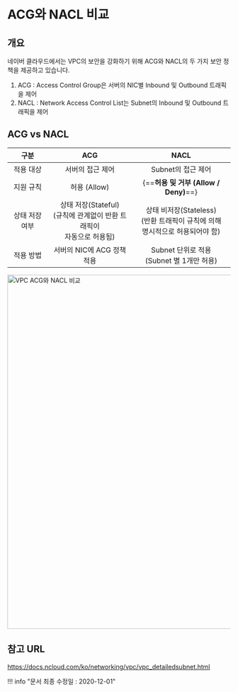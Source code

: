 # ACG와 NACL 비교

## 개요
네이버 클라우드에서는 VPC의 보안을 강화하기 위해 ACG와 NACL의 두 가지 보안 정책을 제공하고 있습니다.

1. ACG : Access Control Group은 서버의 NIC별 Inbound 및 Outbound 트래픽을 제어
2. NACL : Network Access Control List는 Subnet의 Inbound 및 Outbound 트래픽을 제어

## ACG vs NACL
| 구분 | ACG | NACL |
| :----: | :----: | :-----: |
| 적용 대상 | 서버의 접근 제어 | Subnet의 접근 제어 |
| 지원 규칙 | 허용 (Allow) | {==**허용 및 거부 (Allow / Deny)**==} |
| 상태 저장 여부 | 상태 저장(Stateful)<br>(규칙에 관계없이 반환 트래픽이<br>자동으로 허용됨) | 상태 비저장(Stateless)<br>(반환 트래픽이 규칙에 의해<br>명시적으로 허용되어야 함) |
| 적용 방법 | 서버의 NIC에 ACG 정책 적용 | Subnet 단위로 적용<br>(Subnet 별 1개만 허용) |


<img src="../../img/ncp_vpc_acg_nacl.png" alt="VPC ACG와 NACL 비교" style="width:800px;align:center">

## 참고 URL
<a href="https://docs.ncloud.com/ko/networking/vpc/vpc_detailedsubnet.html" target="_blank">https://docs.ncloud.com/ko/networking/vpc/vpc_detailedsubnet.html</a>


!!! info "문서 최종 수정일 : 2020-12-01"
